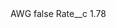 <?xml version="1.0" encoding="UTF-8"?>
<CustomMetadata xmlns="http://soap.sforce.com/2006/04/metadata" xmlns:xsi="http://www.w3.org/2001/XMLSchema-instance" xmlns:xsd="http://www.w3.org/2001/XMLSchema">
    <label>AWG</label>
    <protected>false</protected>
    <values>
        <field>Rate__c</field>
        <value xsi:type="xsd:double">1.78</value>
    </values>
</CustomMetadata>

